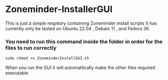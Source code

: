 # Zoneminder-InstallerGUI
This is just a simple respitory containing Zoneminder install scripts
It has currently only be tested on Ubuntu 22.04 , Debain 11 , and Fedora 36

### You need to run this command inside the folder in order for the files to run correctly

```
sudo chmod +x ZoneminderInstallGUI.sh
```
When you run the GUI it will automattically make the other files required executable


